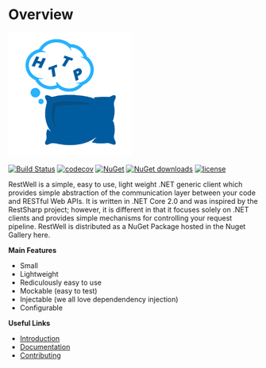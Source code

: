 # Overview
![logo](./Logo.png)

[![Build Status](https://travis-ci.org/StephenMP/RestWell.svg?branch=master)](https://travis-ci.org/StephenMP/RestWell) [![codecov](https://codecov.io/gh/StephenMP/RestWell/branch/master/graph/badge.svg)](https://codecov.io/gh/StephenMP/RestWell) [![NuGet](https://img.shields.io/nuget/v/RestWell.svg)](https://www.nuget.org/packages/RestWell/)
[![NuGet downloads](https://img.shields.io/nuget/dt/RestWell.svg)](https://badge.fury.io/nu/RestWell) [![license](https://img.shields.io/github/license/StephenMP/RestWell.svg)]()

RestWell is a simple, easy to use, light weight .NET generic client which provides simple abstraction of the communication layer between your code and RESTful Web APIs. It is written in .NET Core 2.0 and was inspired by the RestSharp project; however, it is different in that it focuses solely on .NET clients and provides simple mechanisms for controlling your request pipeline. RestWell is distributed as a NuGet Package hosted in the Nuget Gallery here.

**Main Features**
 * Small
 * Lightweight
 * Rediculously easy to use
 * Mockable (easy to test)
 * Injectable (we all love dependendency injection)
 * Configurable

**Useful Links**
* [Introduction](https://github.com/StephenMP/RestWell.Examples/tree/master/Introduction)
* [Documentation](https://github.com/StephenMP/RestWell/wiki)
* [Contributing](https://github.com/StephenMP/RestWell/blob/master/CONTRIBUTING.md)
